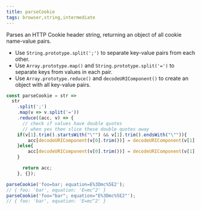 ```yaml
---
title: parseCookie
tags: browser,string,intermediate
---
```


Parses an HTTP Cookie header string, returning an object of all cookie name-value pairs.

- Use `String.prototype.split(';')` to separate key-value pairs from each other.
- Use `Array.prototype.map()` and `String.prototype.split('=')` to separate keys from values in each pair.
- Use `Array.prototype.reduce()` and `decodeURIComponent()` to create an object with all key-value pairs.

```js
const parseCookie = str =>
  str
    .split(';')
    .map(v => v.split('='))
    .reduce((acc, v) => {
      // check if values have double quotes
      // when yes then slice these double quotes away
    if(v[1].trim().startsWith("\"") && v[1].trim().endsWith("\"")){
        acc[decodeURIComponent(v[0].trim())] = decodeURIComponent(v[1].slice(1, v[1].length - 2)); 
    }else{
        acc[decodeURIComponent(v[0].trim())] = decodeURIComponent(v[1].trim());
    }

      return acc;
    }, {});
```

```js
parseCookie('foo=bar; equation=E%3Dmc%5E2');
// { foo: 'bar', equation: 'E=mc^2' }
parseCookie('foo="bar"; equation="E%3Dmc%5E2"');
// { foo: 'bar', equation: 'E=mc^2' }
```
